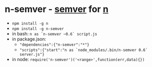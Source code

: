 # n-semver - [semver] for [n]

* `npm install -g n`
* `npm install -g n-semver`
* in bash: ``n as `n-semver ~0.6` script.js``
* in package.json: 
    * `"dependencies":{"n-semver":"*"}`
    * ``"scripts":{"start":"n as `node_modules/.bin/n-semver 0.6` server.js"}``
* in node: `require('n-semver')('<range>',function(err,data){})`
    
[semver]: https://github.com/isaacs/node-semver
[n]: https://github.com/visionmedia/n
